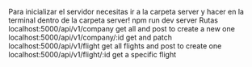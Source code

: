 Para inicializar el servidor necesitas ir a la carpeta server y hacer en la terminal dentro de la carpeta server! npm run dev server
Rutas
localhost:5000/api/v1/company      get all and post to create a new one
localhost:5000/api/v1/company/:id  get and patch
localhost:5000/api/v1/flight       get all flights and post to create one
localhost:5000/api/v1/flight/:id   get a  specific flight


